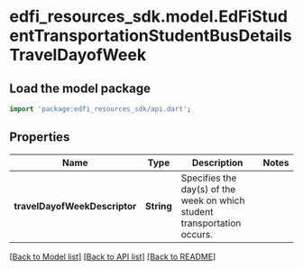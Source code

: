# edfi_resources_sdk.model.EdFiStudentTransportationStudentBusDetailsTravelDayofWeek

## Load the model package
```dart
import 'package:edfi_resources_sdk/api.dart';
```

## Properties
Name | Type | Description | Notes
------------ | ------------- | ------------- | -------------
**travelDayofWeekDescriptor** | **String** | Specifies the day(s) of the week on which student transportation occurs. | 

[[Back to Model list]](../README.md#documentation-for-models) [[Back to API list]](../README.md#documentation-for-api-endpoints) [[Back to README]](../README.md)


